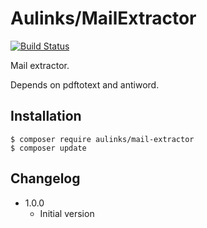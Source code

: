 # Aulinks/MailExtractor

[![Build Status](https://img.shields.io/travis/Aulinks/PHP-MailExtractor.svg?style=flat-square)](https://travis-ci.org/Aulinks/PHP-MailExtractor)

Mail extractor.

Depends on pdftotext and antiword.

## Installation

```
$ composer require aulinks/mail-extractor
$ composer update
```

## Changelog

* 1.0.0
	+ Initial version
